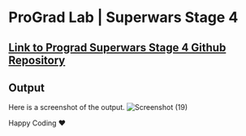 # ProGrad Lab | Superwars Stage 4

## [Link to Prograd Superwars Stage 4 Github Repository](https://github.com/prograd-org/project-14-superwars-oops)

## Output

Here is a screenshot of the output.
![Screenshot (19)](https://user-images.githubusercontent.com/81064540/158374060-2a07b0d2-1e54-4ea6-adab-a530ac5d5a96.png)




Happy Coding ❤️



